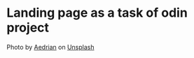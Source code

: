 # Landing page as a task of odin project

Photo by <a href="https://unsplash.com/@aedrian?utm_source=unsplash&utm_medium=referral&utm_content=creditCopyText">Aedrian</a> on <a href="https://unsplash.com/?utm_source=unsplash&utm_medium=referral&utm_content=creditCopyText">Unsplash</a>
  
  